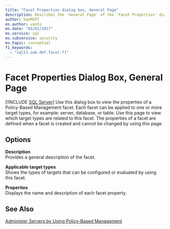 ```yaml
---
title: "Facet Properties dialog box, General Page"
description: Describes the 'General Page' of the 'Facet Properties' dialog box for Policy-Based Management in SQL Server Management Studio (SSMS).
author: VanMSFT
ms.author: vanto
ms.date: "03/01/2017"
ms.service: sql
ms.subservice: security
ms.topic: conceptual
f1_keywords:
  - "sql13.swb.dmf.facet.f1"
---
```

# Facet Properties Dialog Box, General Page
 [!INCLUDE [SQL Server](../../includes/applies-to-version/sqlserver.md)]
  Use this dialog box to view the properties of a Policy-Based Management facet. Each facet can be applied to one or more target types, for example: server, database, or table. Use this page to view which target types are related to this facet. The properties of a facet are defined when a facet is created and cannot be changed by using this page.  
  
## Options  
 **Description**  
 Provides a general description of the facet.  
  
 **Applicable target types**  
 Shows the types of targets that can be configured or evaluated by using this facet.  
  
 **Properties**  
 Displays the name and description of each facet property.  
  
## See Also  
 [Administer Servers by Using Policy-Based Management](../../relational-databases/policy-based-management/administer-servers-by-using-policy-based-management.md)  
  
  
